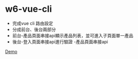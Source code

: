 # w6-vue-cli
- 完成vue cli 路由設定
- 分成前台、後台兩部分
- 前台-產品頁面串接api顯示產品列表，並可進入子頁面單一產品
- 後台-登入頁面串接api進行驗證
      -產品頁面串接api

[Demo](https://wanchii.github.io/w6-vue-cli/dist/#/)
